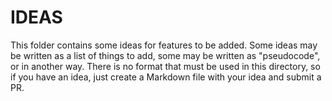 # IDEAS
This folder contains some ideas for features to be added. Some ideas may be written as a list of things to add, some may be written as "pseudocode", or in another way. There is no format that must be used in this directory, so if you have an idea, just create a Markdown file with your idea and submit a PR.
